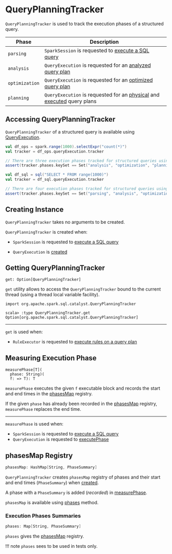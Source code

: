 # QueryPlanningTracker

`QueryPlanningTracker` is used to track the execution phases of a structured query.

Phase | Description
------|------------
 <span id="PARSING"> `parsing` | `SparkSession` is requested to [execute a SQL query](SparkSession.md#sql)
 <span id="ANALYSIS"> `analysis` | `QueryExecution` is requested for an [analyzed query plan](QueryExecution.md#analyzed)
 <span id="OPTIMIZATION"> `optimization` | `QueryExecution` is requested for an [optimized query plan](QueryExecution.md#optimizedPlan)
 <span id="PLANNING"> `planning` | `QueryExecution` is requested for an [physical](QueryExecution.md#sparkPlan) and [executed](QueryExecution.md#executedPlan) query plans

## Accessing QueryPlanningTracker

`QueryPlanningTracker` of a structured query is available using [QueryExecution](Dataset.md#queryExecution).

```scala
val df_ops = spark.range(1000).selectExpr("count(*)")
val tracker = df_ops.queryExecution.tracker

// There are three execution phases tracked for structured queries using Dataset API
assert(tracker.phases.keySet == Set("analysis", "optimization", "planning"))
```

```scala
val df_sql = sql("SELECT * FROM range(1000)")
val tracker = df_sql.queryExecution.tracker

// There are four execution phases tracked for structured queries using SQL
assert(tracker.phases.keySet == Set("parsing", "analysis", "optimization", "planning"))
```

## Creating Instance

`QueryPlanningTracker` takes no arguments to be created.

`QueryPlanningTracker` is created when:

* `SparkSession` is requested to [execute a SQL query](SparkSession.md#sql)

* `QueryExecution` is [created](QueryExecution.md#tracker)

## <span id="get"> Getting QueryPlanningTracker

```text
get: Option[QueryPlanningTracker]
```

`get` utility allows to access the `QueryPlanningTracker` bound to the current thread (using a thread local variable facility).

```text
import org.apache.spark.sql.catalyst.QueryPlanningTracker

scala> :type QueryPlanningTracker.get
Option[org.apache.spark.sql.catalyst.QueryPlanningTracker]
```

---

`get` is used when:

* `RuleExecutor` is requested to [execute rules on a query plan](catalyst/RuleExecutor.md#execute)

## <span id="measurePhase"> Measuring Execution Phase

```text
measurePhase[T](
  phase: String)(
  f: => T): T
```

`measurePhase` executes the given `f` executable block and records the start and end times in the [phasesMap](#phasesMap) registry.

If the given `phase` has already been recorded in the [phasesMap](#phasesMap) registry, `measurePhase` replaces the end time.

---

`measurePhase` is used when:

* `SparkSession` is requested to [execute a SQL query](SparkSession.md#sql)
* `QueryExecution` is requested to [executePhase](QueryExecution.md#executePhase)

## <span id="phasesMap"> phasesMap Registry

```scala
phasesMap: HashMap[String, PhaseSummary]
```

`QueryPlanningTracker` creates `phasesMap` registry of phases and their start and end times (`PhaseSummary`) when [created](#creating-instance).

A phase with a `PhaseSummary` is added (_recorded_) in [measurePhase](#measurePhase).

`phasesMap` is available using [phases](#phases) method.

### <span id="phases"> Execution Phases Summaries

```scala
phases: Map[String, PhaseSummary]
```

`phases` gives the [phasesMap](#phasesMap) registry.

!!! note
    `phases` sees to be used in tests only.
